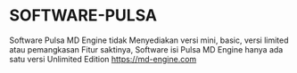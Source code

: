 # SOFTWARE-PULSA

Software Pulsa MD Engine tidak Menyediakan versi mini, basic, versi limited atau pemangkasan Fitur saktinya, Software isi Pulsa MD Engine hanya ada satu versi Unlimited Edition 
https://md-engine.com
